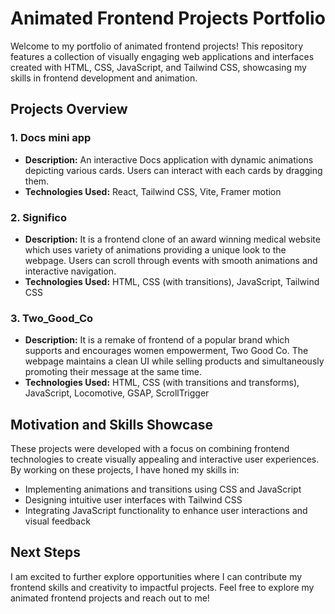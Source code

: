 # Animated Frontend Projects Portfolio

Welcome to my portfolio of animated frontend projects! This repository features a collection of visually engaging web applications and interfaces created with HTML, CSS, JavaScript, and Tailwind CSS, showcasing my skills in frontend development and animation.

## Projects Overview

### 1. Docs mini app
- **Description:** An interactive Docs application with dynamic animations depicting various cards. Users can interact with each cards by dragging them.
- **Technologies Used:** React, Tailwind CSS, Vite, Framer motion

### 2. Significo
- **Description:** It is a frontend clone of an award winning medical website which uses variety of animations providing a unique look to the webpage. Users can scroll through events with smooth animations and interactive navigation.
- **Technologies Used:** HTML, CSS (with transitions), JavaScript, Tailwind CSS

### 3. Two_Good_Co
- **Description:** It is a remake of frontend of a popular brand which supports and encourages women empowerment, Two Good Co. The webpage maintains a clean UI while selling products and simultaneously promoting their message at the same time.  
- **Technologies Used:** HTML, CSS (with transitions and transforms), JavaScript, Locomotive, GSAP, ScrollTrigger

## Motivation and Skills Showcase

These projects were developed with a focus on combining frontend technologies to create visually appealing and interactive user experiences. By working on these projects, I have honed my skills in:

- Implementing animations and transitions using CSS and JavaScript
- Designing intuitive user interfaces with Tailwind CSS
- Integrating JavaScript functionality to enhance user interactions and visual feedback

## Next Steps

I am excited to further explore opportunities where I can contribute my frontend skills and creativity to impactful projects. Feel free to explore my animated frontend projects and reach out to me!
